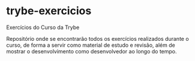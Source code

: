 # trybe-exercicios
Exercícios do Curso da Trybe

Repositório onde se encontrarão todos os exercícios realizados durante o curso, de forma a servir como material de estudo e revisão, além de mostrar o desenvolvimento como desenvolvedor ao longo do tempo.